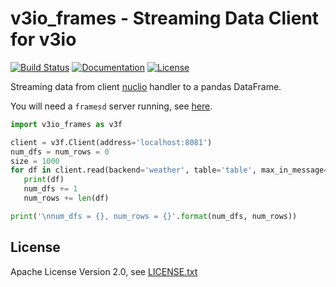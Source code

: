 # v3io_frames - Streaming Data Client for v3io

[![Build Status](https://travis-ci.org/v3io/frames.svg?branch=master)](https://travis-ci.org/v3io/frames)
[![Documentation](https://readthedocs.org/projects/v3io_frames/badge/?version=latest)](https://v3io-frames.readthedocs.io/en/latest/)
[![License](https://img.shields.io/badge/License-Apache%202.0-blue.svg)](https://opensource.org/licenses/Apache-2.0)

Streaming data from client [nuclio](http://nuclio.io/) handler to a pandas DataFrame.

You will need a `framesd` server running, see [here](https://github.com/v3io/frames).

```python
import v3io_frames as v3f

client = v3f.Client(address='localhost:8081')
num_dfs = num_rows = 0
size = 1000
for df in client.read(backend='weather', table='table', max_in_message=size):
   print(df)
   num_dfs += 1
   num_rows += len(df)

print('\nnum_dfs = {}, num_rows = {}'.format(num_dfs, num_rows))
```


## License

Apache License Version 2.0, see [LICENSE.txt](LICENSE.txt)
